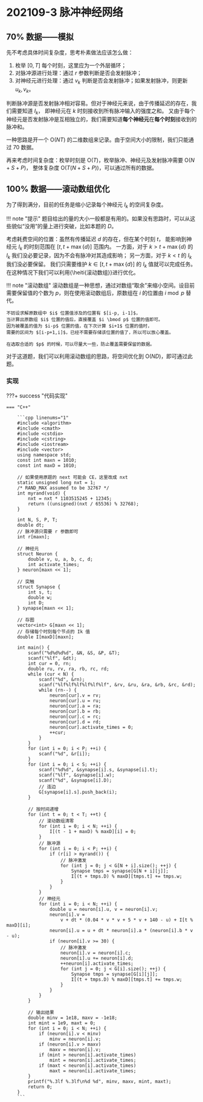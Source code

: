 # 202109-3 脉冲神经网络

## 70% 数据——模拟

先不考虑具体时间复杂度，思考朴素做法应该怎么做：

1. 枚举 $[0,T]$ 每个时刻，这里应为一个外层循环；
2. 对脉冲源进行处理：通过 $r$ 参数判断是否会发射脉冲；
3. 对神经元进行处理：通过 $v_k$ 判断是否会发射脉冲；如果发射脉冲，则更新 $u_k,v_k$。

判断脉冲源是否发射脉冲相对容易。但对于神经元来说，由于传播延迟的存在，我们需要知道 $I_k$，
即神经元在 $k$ 时刻接收到所有脉冲输入的强度之和。
又由于每个神经元是否发射脉冲是互相独立的，我们需要知道**每个神经元**在**每个时刻**接收到的脉冲和。

一种思路是开一个 $\mathrm{O}(NT)$ 的二维数组来记录。由于空间大小的限制，我们只能通过 $70%$ 数据。

再来考虑时间复杂度：枚举时刻是 $\mathrm{O}(T)$，枚举脉冲、神经元及发射脉冲需要 $\mathrm{O}(N+S+P)$，
整体复杂度 $\mathrm{O}(T(N+S+P))$，可以通过所有的数据。

## 100% 数据——滚动数组优化

为了得到满分，目前的任务是缩小记录每个神经元 $I_k$ 的空间复杂度。

!!! note "提示"
    题目给出的量的大小一般都是有用的。如果没有思路时，可以从这些貌似“没用”的量上进行突破，比如本题的 $D$。

考虑耗费空间的位置：虽然有传播延迟 $d$ 的存在，但在某个时刻 $t$，
能影响到神经元 $I_k$ 的时刻范围在 $[t, t+\max\{d\}]$ 范围内。
一方面，对于 $k>t+\max\{d\}$ 的 $I_k$ 我们没必要记录，因为不会有脉冲对其造成影响；
另一方面，对于 $k<t$ 的 $I_k$ 我们没必要保留。
我们只需要维护 $k\in [t, t+\max\{d\}]$ 的 $I_k$ 值就可以完成任务。
在这种情况下我们可以利用{\heiti{滚动数组}}进行优化。

!!! note "滚动数组" 
    滚动数组是一种思想，通过对数组“取余”来缩小空间。设目前需要保留值的个数为 $p$，则在使用滚动数组后，原数组在 $i$ 的位置由 $i \bmod p$ 替代。

    不妨设求解原数组中 $i$ 位置值涉及的位置有 $[i-p, i-1]$，
    当计算出原数组 $i$ 位置的值后，直接覆盖 $i \bmod p$ 位置的值即可。
    因为被覆盖的值为 $i-p$ 位置的值，在下次计算 $i+1$ 位置的值时，
    需要的区间为 $[i-p+1,i]$，已经不需要存储该位置的值了，所以可以放心覆盖。

    在选取合适的 $p$ 的时候，可以尽量大一些，防止覆盖需要保留的数据。

对于这道题，我们可以利用滚动数组的思路，将空间优化到 $\mathrm{O}(ND)$，即可通过此题。

### 实现

???+ success "代码实现"

    === "C++"

        ```cpp linenums="1"
        #include <algorithm>
        #include <cmath>
        #include <cstdio>
        #include <cstring>
        #include <iostream>
        #include <vector>
        using namespace std;
        const int maxn = 1010;
        const int maxD = 1010;

        // 如果使用原题的 next 可能会 CE，这里改成 nxt
        static unsigned long nxt = 1;
        /* RAND_MAX assumed to be 32767 */
        int myrand(void) {
            nxt = nxt * 1103515245 + 12345;
            return ((unsigned)(nxt / 65536) % 32768);
        }

        int N, S, P, T;
        double dt;
        // 脉冲源只需要 r 参数即可
        int r[maxn];

        // 神经元
        struct Neuron {
            double v, u, a, b, c, d;
            int activate_times;
        } neuron[maxn << 1];

        // 突触
        struct Synapse {
            int s, t;
            double w;
            int D;
        } synapse[maxn << 1];

        // 存图
        vector<int> G[maxn << 1];
        // 存储每个时刻每个节点的 Ik 值
        double I[maxD][maxn];

        int main() {
            scanf("%d%d%d%d", &N, &S, &P, &T);
            scanf("%lf", &dt);
            int cur = 0, rn;
            double ru, rv, ra, rb, rc, rd;
            while (cur < N) {
                scanf("%d", &rn);
                scanf("%lf%lf%lf%lf%lf%lf", &rv, &ru, &ra, &rb, &rc, &rd);
                while (rn--) {
                    neuron[cur].v = rv;
                    neuron[cur].u = ru;
                    neuron[cur].a = ra;
                    neuron[cur].b = rb;
                    neuron[cur].c = rc;
                    neuron[cur].d = rd;
                    neuron[cur].activate_times = 0;
                    ++cur;
                }
            }
            for (int i = 0; i < P; ++i) {
                scanf("%d", &r[i]);
            }
            for (int i = 0; i < S; ++i) {
                scanf("%d%d", &synapse[i].s, &synapse[i].t);
                scanf("%lf", &synapse[i].w);
                scanf("%d", &synapse[i].D);
                // 连边
                G[synapse[i].s].push_back(i);
            }

            // 按时间递增
            for (int t = 0; t < T; ++t) {
                // 滚动数组清零
                for (int i = 0; i < N; ++i) {
                    I[(t - 1 + maxD) % maxD][i] = 0;
                }
                // 脉冲源
                for (int i = 0; i < P; ++i) {
                    if (r[i] > myrand()) {
                        // 脉冲激发
                        for (int j = 0; j < G[N + i].size(); ++j) {
                            Synapse tmps = synapse[G[N + i][j]];
                            I[(t + tmps.D) % maxD][tmps.t] += tmps.w;
                        }
                    }
                }
                // 神经元
                for (int i = 0; i < N; ++i) {
                    double u = neuron[i].u, v = neuron[i].v;
                    neuron[i].v =
                        v + dt * (0.04 * v * v + 5 * v + 140 - u) + I[t % maxD][i];
                    neuron[i].u = u + dt * neuron[i].a * (neuron[i].b * v - u);
                    if (neuron[i].v >= 30) {
                        // 脉冲激发
                        neuron[i].v = neuron[i].c;
                        neuron[i].u += neuron[i].d;
                        ++neuron[i].activate_times;
                        for (int j = 0; j < G[i].size(); ++j) {
                            Synapse tmps = synapse[G[i][j]];
                            I[(t + tmps.D) % maxD][tmps.t] += tmps.w;
                        }
                    }
                }
            }

            // 输出结果
            double minv = 1e18, maxv = -1e18;
            int mint = 1e9, maxt = 0;
            for (int i = 0; i < N; ++i) {
                if (neuron[i].v < minv)
                    minv = neuron[i].v;
                if (neuron[i].v > maxv)
                    maxv = neuron[i].v;
                if (mint > neuron[i].activate_times)
                    mint = neuron[i].activate_times;
                if (maxt < neuron[i].activate_times)
                    maxt = neuron[i].activate_times;
            }
            printf("%.3lf %.3lf\n%d %d", minv, maxv, mint, maxt);
            return 0;
        }
        ```